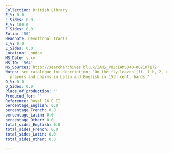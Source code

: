 ```yaml
---
Collection: British Library
E_%: 0.0
E_Sides: 0.0
F_%: 100.0
F_Sides: 0.0
Folia: '50'
Headnote: Devotional tracts
L_%: 0.0
L_Sides: 0.0
Location: London
MS_Date: s.xv
MS_ID: '564'
MS_Sources: http://searcharchives.bl.uk/IAMS_VU2:IAMS040-002107172
Notes: see catalogue for description; "On the fly-leaves (ff. 1 b, 2, 48 b-50) are
  prayers and charms in Latin and English in 15th cent. hands."
O_%: 0.0
O_Sides: 0.0
Place_of_production: ''
Produced_for: ''
Reference: Royal 16 E II
percentage_English: 0.0
percentage_French: 0.0
percentage_Latin: 0.0
percentage_Other: 0.0
total_sides_English: 0.0
total_sides_French: 0.0
total_sides_Latin: 0.0
total_sides_Other: 0.0

---
```


